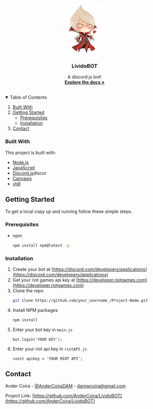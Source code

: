 <!-- PROJECT LOGO -->
<br />
<p align="center">
  <a href="#">
    <img src="Imagenes/readmeLogo/vlad.png" alt="Logo" width="120" height="160">
  </a>

  <h3 align="center">LívidoBOT</h3>

  <p align="center">
    A discord.js bot!
    <br />
    <a href="https://github.com/AnderCoira/LividoBOT"><strong>Explore the docs »</strong></a>
    <br />
    <br />
  </p>
</p>



<!-- TABLE OF CONTENTS -->
<details open="open">
  <summary>Table of Contents</summary>
  <ol>
    <li><a href="#built-with">Built With</a></li>
    <li>
      <a href="#getting-started">Getting Started</a>
      <ul>
        <li><a href="#prerequisites">Prerequisites</a></li>
        <li><a href="#installation">Installation</a></li>
      </ul>
    </li>
    <li><a href="#contact">Contact</a></li>
  </ol>
</details>

### Built With

This project is built with:
* [Node.js](https://nodejs.org/es/)
* [JavaScript](https://developer.mozilla.org/es/docs/Web/JavaScript)
* [Discord.js](https://discord.js.org/#/)discor
* [Canvasjs](https://www.npmjs.com/package/canvasjs)
* [ytdl](https://www.npmjs.com/package/ytdl)



<!-- GETTING STARTED -->
## Getting Started

To get a local copy up and running follow these simple steps.

### Prerequisites

* npm
  ```sh
  npm install npm@latest -g
  ```

### Installation

1. Create your bot at [https://discord.com/developers/applications](https://discord.com/developers/applications)
2. Get your riot games api key at [https://developer.riotgames.com](https://developer.riotgames.com)
3. Clone the repo
   ```sh
   git clone https://github.com/your_username_/Project-Name.git
   ```
4. Install NPM packages
   ```sh
   npm install
   ```
5. Enter your bot key in `main.js`
   ```JS
   bot.login('YOUR KEY');
   ```
6. Enter your riot api key in `riotAPI.js`
   ```JS
   const apiKey = 'YOUR RIOT API';
   ```

<!-- CONTACT -->
## Contact

Ander Coira - [@AnderCoiraDAM](https://twitter.com/AnderCoiraDAM) - damwcoira@gmail.com

Project Link: [https://github.com/AnderCoira/LividoBOT](https://github.com/AnderCoira/LividoBOT)
